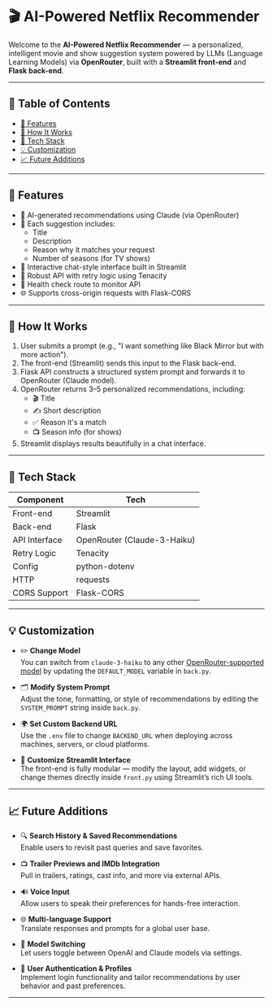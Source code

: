 # 🎬 AI-Powered Netflix Recommender

Welcome to the **AI-Powered Netflix Recommender** — a personalized, intelligent movie and show suggestion system powered by LLMs (Language Learning Models) via **OpenRouter**, built with a **Streamlit front-end** and **Flask back-end**.

---

## 📌 Table of Contents

- [🚀 Features](#-features)
- [🧠 How It Works](#-how-it-works)
- [🔧 Tech Stack](#-tech-stack)
- [💡 Customization](#-customization)
- [📈 Future Additions](#-future-additions)


---

## 🚀 Features

- 🤖 AI-generated recommendations using Claude (via OpenRouter)
- 📝 Each suggestion includes:
  - Title
  - Description
  - Reason why it matches your request
  - Number of seasons (for TV shows)
- 💬 Interactive chat-style interface built in Streamlit
- 🔄 Robust API with retry logic using Tenacity
- 🧪 Health check route to monitor API
- 🌐 Supports cross-origin requests with Flask-CORS

---

## 🧠 How It Works

1. User submits a prompt (e.g., "I want something like Black Mirror but with more action").
2. The front-end (Streamlit) sends this input to the Flask back-end.
3. Flask API constructs a structured system prompt and forwards it to OpenRouter (Claude model).
4. OpenRouter returns 3–5 personalized recommendations, including:
   - 🎬 Title
   - ✍️ Short description
   - ✅ Reason it's a match
   - 📺 Season info (for shows)
5. Streamlit displays results beautifully in a chat interface.

---

## 🔧 Tech Stack

| Component      | Tech                      |
|----------------|---------------------------|
| Front-end      | Streamlit                 |
| Back-end       | Flask                     |
| API Interface  | OpenRouter (Claude-3-Haiku) |
| Retry Logic    | Tenacity                  |
| Config         | python-dotenv             |
| HTTP           | requests                  |
| CORS Support   | Flask-CORS                |


---

## 💡 Customization

- ✏️ **Change Model**  
  You can switch from `claude-3-haiku` to any other [OpenRouter-supported model](https://openrouter.ai/models) by updating the `DEFAULT_MODEL` variable in `back.py`.

- 🗂 **Modify System Prompt**  
  Adjust the tone, formatting, or style of recommendations by editing the `SYSTEM_PROMPT` string inside `back.py`.

- 🌍 **Set Custom Backend URL**  
  Use the `.env` file to change `BACKEND_URL` when deploying across machines, servers, or cloud platforms.

- 🎨 **Customize Streamlit Interface**  
  The front-end is fully modular — modify the layout, add widgets, or change themes directly inside `front.py` using Streamlit’s rich UI tools.

---

## 📈 Future Additions

- 🔍 **Search History & Saved Recommendations**  
  Enable users to revisit past queries and save favorites.

- 📺 **Trailer Previews and IMDb Integration**  
  Pull in trailers, ratings, cast info, and more via external APIs.

- 🔊 **Voice Input**  
  Allow users to speak their preferences for hands-free interaction.

- 🌐 **Multi-language Support**  
  Translate responses and prompts for a global user base.

- 🧠 **Model Switching**  
  Let users toggle between OpenAI and Claude models via settings.

- 👥 **User Authentication & Profiles**  
  Implement login functionality and tailor recommendations by user behavior and past preferences.

---

